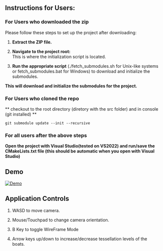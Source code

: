 ## Instructions for Users:

### For Users who downloaded the zip 

Please follow these steps to set up the project after downloading:

1. **Extract the ZIP file.**

2. **Navigate to the project root:**  
   This is where the initialization script is located.

3. **Run the appropriate script**
   (./fetch_submodules.sh for Unix-like systems or fetch_submodules.bat for Windows) to download and initialize the submodules.


**This will download and initialize the submodules for the project.**


### For Users who cloned the repo

** checkout to the root directory (diretory with the src folder) and in console (git installed) **

``` git submodule update --init --recursive ```

### For all users after the above steps

**Open the project with Visual Studio(tested on VS2022) and run/save the CMakeLists.txt file (this should be automatic when you open with Visual Studio)**


## Demo
[![Demo](thumbnail.webp)](https://youtu.be/DXxmlrK-fiA?si=9z1eyJ1ijoSjMYIM)


## Application Controls

1. WASD to move camera.

2. Mouse/Touchpad to change camera orientation.

3. B Key to toggle WireFrame Mode

4. Arrow keys up/down to increase/decrease tessellation levels of the boats. 




